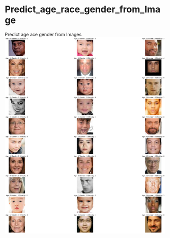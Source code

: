 # Predict_age_race_gender_from_Image
Predict age ace gender from Images
![alt text](https://github.com/Ezzeldin-nasser939/Predict_age_race_gender_from_Image/blob/main/samples.png?raw=true)
